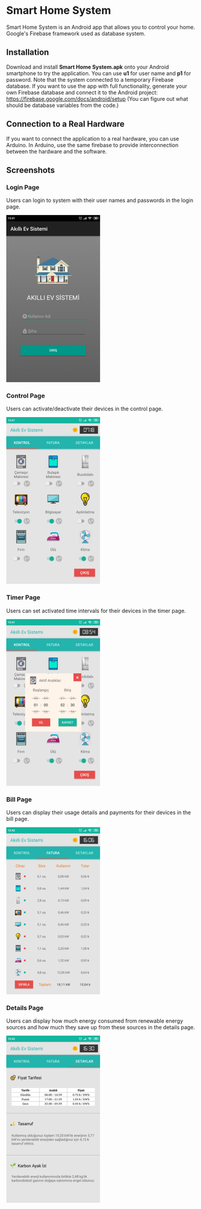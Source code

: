 # Smart Home System

Smart Home System is an Android app that allows you to control your home. Google's Firebase framework used as database system.

## Installation

Download and install **Smart Home System.apk** onto your Android smartphone to try the application. You can use **u1** for user name and **p1** for password. Note that the system connected to a temporary Firebase database. If you want to use the app with full functionality, generate your own Firebase database and connect it to the Android project: https://firebase.google.com/docs/android/setup (You can figure out what should be database variables from the code.)

## Connection to a Real Hardware

If you want to connect the application to a real hardware, you can use Arduino. In Arduino, use the same firebase to provide interconnection between the hardware and the software.

## Screenshots

### Login Page

Users can login to system with their user names and passwords in the login page.

<img src="Screenshots/login.jpg" width="250">

### Control Page

Users can activate/deactivate their devices in the control page.

<img src="Screenshots/control.jpg" width="250">

### Timer Page

Users can set activated time intervals for their devices in the timer page.

<img src="Screenshots/timer.jpg" width="250">

### Bill Page

Users can display their usage details and payments for their devices in the bill page.

<img src="Screenshots/bill.jpg" width="250">

### Details Page

Users can display how much energy consumed from renewable energy sources and how much they save up from these sources in the details page. 

<img src="Screenshots/details.jpg" width="250">
